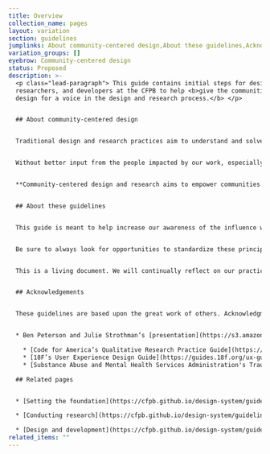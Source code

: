 ```yaml
---
title: Overview
collection_name: pages
layout: variation
section: guidelines
jumplinks: About community-centered design,About these guidelines,Acknowledgements
variation_groups: []
eyebrow: Community-centered design
status: Proposed
description: >-
  <p class="lead-paragraph"> This guide contains initial steps for designers,
  researchers, and developers at the CFPB to help <b>give the communities we
  design for a voice in the design and research process.</b> </p>


  ## About community-centered design


  Traditional design and research practices aim to understand and solve for the needs of the people we serve, but with limited input from those people. Designers, researchers, developers, and stakeholders work together to determine goals, what questions to ask, what conclusions to draw, and ultimately what solutions to build. Collectively, we have the ability to control the narrative for those we serve. 


  Without better input from the people impacted by our work, especially those in communities that can benefit most from our work, we risk making decisions and creating solutions that do not help them. The natural limits of our own experience may lead us to omit critical perspectives or possibly even create solutions that cause harm. 


  **Community-centered design and research aims to empower communities by purposefully making all the people we design for collaborators in the design and research process.** 


  ## About these guidelines


  This guide is meant to help increase our awareness of the influence we hold in the design and research process, and to take steps to give more say to those we serve, to allow their voices to be heard. We’ve written this guide for use in the context of design, user research, and technology development projects, but we hope it may be of use to anyone involved in building solutions for many types of audiences. The ultimate goal is to infuse community-centered design principles into all our processes and practices to better ensure the products and services we build are actually useful for those who can benefit the most. 


  Be sure to always look for opportunities to standardize these principles as part of your everyday work. Reconsider recruitment practices, incentives, and how you interact with individuals and communities throughout the lifecycle of a project. Ask yourself, “how is my work contributing to building long-lasting relationships with the organizations, communities, and people the Bureau serves?” 


  This is a living document. We will continually reflect on our practices and revisit or add to these ideas as we grow, change, and learn more. 


  ## Acknowledgements


  These guidelines are based upon the great work of others. Acknowledgments are in order: 


  * Ben Peterson and Julie Strothman’s [presentation](https://s3.amazonaws.com/digitalgov/static/equity-centered-design-revised.pptx) from their work with GSA’s 18F organization is the primary source of information and inspiration for these guidelines. Other important sources of information include: 

    * [Code for America’s Qualitative Research Practice Guide](https://info.codeforamerica.org/qualitative-research)
    * [18F’s User Experience Design Guide](https://guides.18f.org/ux-guide/) 
    * [Substance Abuse and Mental Health Services Administration's Trauma-informed Guidelines](https://library.samhsa.gov/sites/default/files/sma14-4884.pdf)

  ## Related pages


  * [Setting the foundation](https://cfpb.github.io/design-system/guidelines/setting-the-foundation)

  * [C﻿onducting research](https://cfpb.github.io/design-system/guidelines/conducting-research)

  * [D﻿esign and development](https://cfpb.github.io/design-system/guidelines/design-and-development)
related_items: ""
---
```

